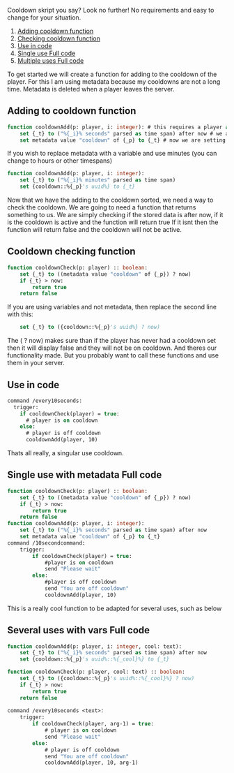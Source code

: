 Cooldown skript you say? Look no further!
No requirements and easy to change for your situation.

1) [Adding cooldown function](#Adding-to-cooldown-function)
2) [Checking cooldown function](#Cooldown-checking-function)
3) [Use in code](#Use-in-code)
4) [Single use Full code](£Single-use-with-metadata-Full-code)
5) [Multiple uses Full code](#Several-uses-with-vars-Full-code)




To get started we will create a function for adding to the cooldown of the player.
For this I am using metadata because my cooldowns are not a long time.
Metadata is deleted when a player leaves the server.
## Adding to cooldown function
```vb
function cooldownAdd(p: player, i: integer): # this requires a player and an integer of seconds to add.
    set {_t} to ("%{_i}% seconds" parsed as time span) after now # we are turning that integer into that amount of seconds after now
    set metadata value "cooldown" of {_p} to {_t} # now we are setting the cooldown to something on the player
```
If you wish to replace metadata with a variable and use minutes (you can change to hours or other timespans)


```vb
function cooldownAdd(p: player, i: integer):
    set {_t} to ("%{_i}% minutes" parsed as time span)
    set {cooldown::%{_p}'s uuid%} to {_t}
```

Now that we have the adding to the cooldown sorted, we need a way to check the cooldown.
We are going to need a function that returns something to us.
We are simply checking if the stored data is after now, if it is the cooldown is active and the function will return true
If it isnt then the function will return false and the cooldown will not be active.
## Cooldown checking function
```vb
function cooldownCheck(p: player) :: boolean:
    set {_t} to ((metadata value "cooldown" of {_p}) ? now)
    if {_t} > now:
        return true
    return false
```

If you are using variables and not metadata, then replace the second line with this:
```vb
    set {_t} to ({cooldown::%{_p}'s uuid%} ? now) 
```

The ( ? now) makes sure than if the player has never had a cooldown set then it will display false and they will not be on cooldown.
And theres our functionality made.
But you probably want to call these functions and use them in your server.
## Use in code

```vb
command /every10seconds:
  trigger:
    if cooldownCheck(player) = true:
      # player is on cooldown
    else:
      # player is off cooldown
      cooldownAdd(player, 10)
```

Thats all really, a singular use cooldown.
## Single use with metadata Full code
```vb
function cooldownCheck(p: player) :: boolean:
    set {_t} to ((metadata value "cooldown" of {_p}) ? now)
    if {_t} > now:
        return true
    return false
function cooldownAdd(p: player, i: integer):
    set {_t} to ("%{_i}% seconds" parsed as time span) after now
    set metadata value "cooldown" of {_p} to {_t}
command /10secondcommand:
    trigger:
        if cooldownCheck(player) = true:
            #player is on cooldown
            send "Please wait"
        else:
            #player is off cooldown
            send "You are off cooldown"
            cooldownAdd(player, 10)
```

This is a really cool function to be adapted for several uses, such as below
## Several uses with vars Full code
```vb
function cooldownAdd(p: player, i: integer, cool: text):
    set {_t} to ("%{_i}% seconds" parsed as time span) after now
    set {cooldown::%{_p}'s uuid%::%{_cool}%} to {_t}

function cooldownCheck(p: player, cool: text) :: boolean:
    set {_t} to ({cooldown::%{_p}'s uuid%::%{_cool}%} ? now)
    if {_t} > now:
        return true
    return false
	
command /every10seconds <text>:
	trigger:
		if cooldownCheck(player, arg-1) = true:
			# player is on cooldown
			send "Please wait"
		else:
			# player is off cooldown
			send "You are off cooldown"
			cooldownAdd(player, 10, arg-1)
```
